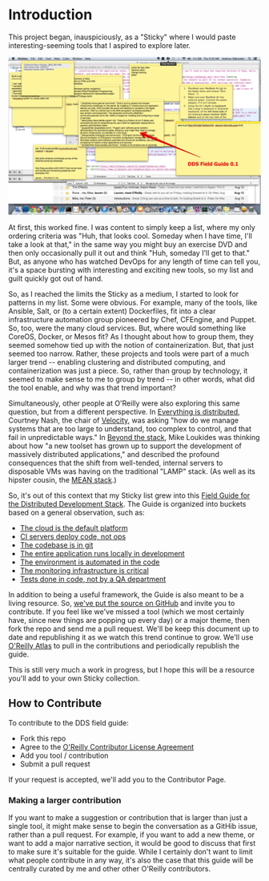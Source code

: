 # Introduction

This project began, inauspiciously, as a "Sticky" where I would paste interesting-seeming tools that I aspired to explore later.  
 
<img src="images/field-guide-sticky.png"/>    

At first, this worked fine.  I was content to simply keep a list, where my only ordering criteria was "Huh, that looks cool.  Someday when I have time, I'll take a look at that," in the same way you might buy an exercise DVD and then only occasionally pull it out and think "Huh, someday I'll get to that."  But, as anyone who has watched DevOps for any length of time can tell you, it's a space bursting with interesting and exciting new tools, so my list and guilt quickly got out of hand.  

So, as I reached the limits the Sticky as a medium, I started to look for patterns in my list.  Some were obvious.  For example, many of the tools, like Ansible, Salt, or (to a certain extent) Dockerfiles, fit into a clear infrastructure automation group pioneered by Chef, CFEngine, and Puppet. So, too, were the many cloud services.  But, where would something like CoreOS, Docker, or Mesos fit?  As I thought about how to group them, they seemed somehow tied up with the notion of containerization.  But, that just seemed too narrow.  Rather, these projects and tools were part of a much larger trend -- enabling clustering and distributed computing, and containerization was just a piece.  So, rather than group by technology, it seemed to make sense to me to group by trend -- in other words, what did the tool enable, and why was that trend important?  

Simultaneously, other people at O'Reilly were also exploring this same question, but from a different perspective.  In [Everything is distributed](http://radar.oreilly.com/2014/05/everything-is-distributed.html), Courtney Nash, the chair of [Velocity](http://velocityconf.com/),  was asking "how do we manage systems that are too large to understand, too complex to control, and that fail in unpredictable ways."   In [Beyond the stack](http://radar.oreilly.com/2014/05/beyond-the-stack.html), Mike Loukides was thinking about how "a new toolset has grown up to support the development of massively distributed applications," and described the profound consequences  that the shift from well-tended, internal servers to disposable VMs was having on the traditional "LAMP" stack.  (As well as its hipster cousin, the [MEAN stack](http://meanjs.org/).)  

So, it's out of this context that my Sticky list grew into this [Field Guide for the Distributed Development Stack](http://odewahn.github.io/dds-field-guide/).  The Guide is organized into buckets based on a general observation, such as:

* [The cloud is the default platform](http://sites.oreilly.com/odewahn/dds-field-guide/ch01.html)
* [CI servers deploy code, not ops](http://sites.oreilly.com/odewahn/dds-field-guide/ch02.html)
* [The codebase is in git](http://sites.oreilly.com/odewahn/dds-field-guide/ch03.html)
* [The entire application runs locally in development](http://sites.oreilly.com/odewahn/dds-field-guide/ch04.html)
* [The environment is automated in the code](http://sites.oreilly.com/odewahn/dds-field-guide/ch05.html)
* [The monitoring infrastructure is critical](http://sites.oreilly.com/odewahn/dds-field-guide/ch06.html)
* [Tests done in code, not by a QA department](http://sites.oreilly.com/odewahn/dds-field-guide/ch07.html)

In addition to being a useful framework, the Guide is also meant to be a living resource.  So, [we've put the source on GitHub](https://github.com/odewahn/dds-field-guide) and invite you to contribute.  If you feel like we've missed a tool (which we most certainly have, since new things are popping up every day) or a major theme, then fork the repo and send me a pull request.  We'll be keep this document up to date and republishing it as we watch this trend continue to grow.  We'll use [O'Reilly Atlas](atlas.oreilly.com) to pull in the contributions and periodically republish the guide.

This is still very much a work in progress, but I hope this will be a resource you'll add to your own Sticky collection.

## How to Contribute

To contribute to the DDS field guide:
* Fork this repo
* Agree to the [O'Reilly Contributor License Agreement](http://contributor-agreements.oreilly.com/)
* Add you tool / contribution
* Submit a pull request

If your request is accepted, we'll add you to the Contributor Page.

### Making a larger contribution

If you want to make a suggestion or contribution that is larger than just a single tool, it might make sense to begin the conversation as a GitHib issue, rather than a pull request.  For example, if you want to add a new theme, or want to add a major narrative section, it would be good to discuss that first to make sure it's suitable for the guide.  While I certainly don't want to limit what people contribute in any way, it's also the case that this guide will be centrally curated by me and other other O'Reilly contributors.
 
